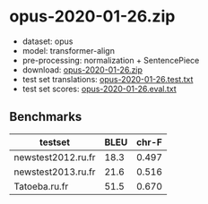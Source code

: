 # opus-2020-01-26.zip

* dataset: opus
* model: transformer-align
* pre-processing: normalization + SentencePiece
* download: [opus-2020-01-26.zip](https://object.pouta.csc.fi/OPUS-MT-models/ru-fr/opus-2020-01-26.zip)
* test set translations: [opus-2020-01-26.test.txt](https://object.pouta.csc.fi/OPUS-MT-models/ru-fr/opus-2020-01-26.test.txt)
* test set scores: [opus-2020-01-26.eval.txt](https://object.pouta.csc.fi/OPUS-MT-models/ru-fr/opus-2020-01-26.eval.txt)

## Benchmarks

| testset               | BLEU  | chr-F |
|-----------------------|-------|-------|
| newstest2012.ru.fr 	| 18.3 	| 0.497 |
| newstest2013.ru.fr 	| 21.6 	| 0.516 |
| Tatoeba.ru.fr 	| 51.5 	| 0.670 |

